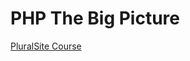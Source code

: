 # PHP The Big Picture

[PluralSite Course](https://app.pluralsight.com/library/courses/php-big-picture)
